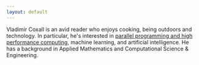```yaml
---
layout: default
---
```


Vladimir Coxall is an avid reader who enjoys cooking, being outdoors and technology. In particular, he's interested in [parallel programming and high performance computing](https://www.tacc.utexas.edu/-/coffee-powered-supercomputing-at-sc10), machine learning, and artificial intelligence. He has a background in Applied Mathematics and Computational Science & Engineering.


